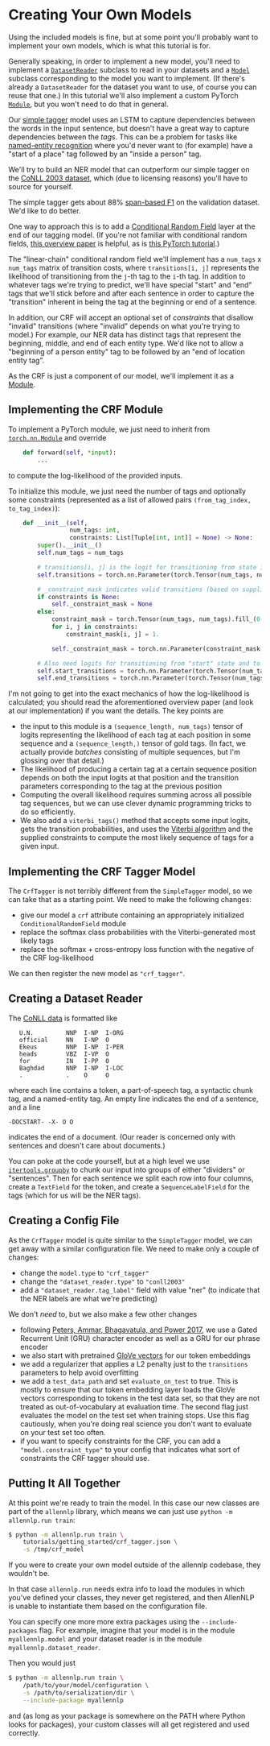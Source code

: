# Creating Your Own Models

Using the included models is fine, but at some point you'll probably want to implement your own models, which is what this tutorial is for.

Generally speaking, in order to implement a new model, you'll need to implement a
[`DatasetReader`](https://allenai.github.io/allennlp-docs/api/allennlp.data.dataset_readers.html)
subclass to read in your datasets and a
[`Model`](https://allenai.github.io/allennlp-docs/api/allennlp.models.model.html)
subclass corresponding to the model you want to implement.
(If there's already a `DatasetReader` for the dataset you want to use,
 of course you can reuse that one.)
In this tutorial we'll also implement a custom PyTorch
[`Module`](http://pytorch.org/docs/master/nn.html#torch.nn.Module),
but you won't need to do that in general.

Our [simple tagger](simple-tagger) model
uses an LSTM to capture dependencies between
the words in the input sentence, but doesn't have a great way
to capture dependencies between the _tags_. This can be a problem
for tasks like [named-entity recognition](https://en.wikipedia.org/wiki/Named-entity_recognition)
where you'd never want to (for example) have a "start of a place" tag followed by an "inside a person" tag.

We'll try to build an NER model that can outperform our simple tagger
on the [CoNLL 2003 dataset](https://www.clips.uantwerpen.be/conll2003/ner/),
which (due to licensing reasons) you'll have to source for yourself.

The simple tagger gets about 88%
[span-based F1](https://allenai.github.io/allennlp-docs/api/allennlp.training.metrics.html#span-based-f1-measure)
on the validation dataset. We'd like to do better.

One way to approach this is to add a [Conditional Random Field](https://en.wikipedia.org/wiki/Conditional_random_field)
layer at the end of our tagging model.
(If you're not familiar with conditional random fields, [this overview paper](https://arxiv.org/abs/1011.4088)
 is helpful, as is [this PyTorch tutorial](http://pytorch.org/tutorials/beginner/nlp/advanced_tutorial.html).)

The "linear-chain" conditional random field we'll implement has a `num_tags` x `num_tags` matrix of transition costs,
where `transitions[i, j]` represents the likelihood of transitioning
from the `j`-th tag to the `i`-th tag.
In addition to whatever tags we're trying to predict, we'll have special
"start" and "end" tags that we'll stick before and after each sentence
in order to capture the "transition" inherent in being the tag at the
beginning or end of a sentence.

In addition, our CRF will accept an optional set of _constraints_ that
disallow "invalid" transitions (where "invalid" depends on what you're trying to model.)
For example, our NER data has distinct tags that represent the beginning, middle, and end
of each entity type. We'd like not to allow a "beginning of a person entity" tag
to be followed by an "end of location entity tag".

As the CRF is just a component of our model, we'll implement it as a [Module](https://allenai.github.io/allennlp-docs/api/allennlp.modules.html).

## Implementing the CRF Module

To implement a PyTorch module, we just need to inherit from [`torch.nn.Module`](http://pytorch.org/docs/master/nn.html#torch.nn.Module)
and override

```python
    def forward(self, *input):
        ...
```

to compute the log-likelihood of the provided inputs.

To initialize this module, we just need the number of tags and optionally some constraints
(represented as a list of allowed pairs `(from_tag_index, to_tag_index)`):

```python
    def __init__(self,
                 num_tags: int,
                 constraints: List[Tuple[int, int]] = None) -> None:
        super().__init__()
        self.num_tags = num_tags

        # transitions[i, j] is the logit for transitioning from state i to state j.
        self.transitions = torch.nn.Parameter(torch.Tensor(num_tags, num_tags))

        # _constraint_mask indicates valid transitions (based on supplied constraints).
        if constraints is None:
            self._constraint_mask = None
        else:
            constraint_mask = torch.Tensor(num_tags, num_tags).fill_(0.)
            for i, j in constraints:
                constraint_mask[i, j] = 1.

            self._constraint_mask = torch.nn.Parameter(constraint_mask, requires_grad=False)

        # Also need logits for transitioning from "start" state and to "end" state.
        self.start_transitions = torch.nn.Parameter(torch.Tensor(num_tags))
        self.end_transitions = torch.nn.Parameter(torch.Tensor(num_tags))
```

I'm not going to get into the exact mechanics of how the log-likelihood is calculated;
you should read the aforementioned overview paper
(and look at our implementation)
if you want the details. The key points are

* the input to this module is a `(sequence_length, num_tags)` tensor of logits
  representing the likelihood of each tag at each position in some sequence
  and a `(sequence_length,)` tensor of gold tags. (In fact, we actually provide
  _batches_ consisting of multiple sequences, but I'm glossing over that detail.)
* The likelihood of producing a certain tag at a certain sequence position depends on both
  the input logits at that position and the transition parameters corresponding to the
  tag at the previous position
* Computing the overall likelihood requires summing across all possible tag sequences,
  but we can use clever dynamic programming tricks to do so efficiently.
* We also add a `viterbi_tags()` method that accepts some input logits,
  gets the transition probabilities, and uses the
  [Viterbi algorithm](https://en.wikipedia.org/wiki/Viterbi_algorithm)
  and the supplied constraints
  to compute the most likely sequence of tags for a given input.

## Implementing the CRF Tagger Model

The `CrfTagger` is not terribly different from the `SimpleTagger` model,
so we can take that as a starting point. We need to make the following changes:

* give our model a `crf` attribute containing an appropriately initialized
  `ConditionalRandomField` module
* replace the softmax class probabilities with the Viterbi-generated most likely tags
* replace the softmax + cross-entropy loss function
  with the negative of the CRF log-likelihood

We can then register the new model as `"crf_tagger"`.

## Creating a Dataset Reader

The [CoNLL data](https://www.clips.uantwerpen.be/conll2003/ner/) is formatted like

```
   U.N.         NNP  I-NP  I-ORG
   official     NN   I-NP  O
   Ekeus        NNP  I-NP  I-PER
   heads        VBZ  I-VP  O
   for          IN   I-PP  O
   Baghdad      NNP  I-NP  I-LOC
   .            .    O     O
```

where each line contains a token, a part-of-speech tag, a syntactic chunk tag, and a named-entity tag.
An empty line indicates the end of a sentence, and a line

```
-DOCSTART- -X- O O
```

indicates the end of a document. (Our reader is concerned only with sentences
and doesn't care about documents.)

You can poke at the code yourself, but at a high level we use
[`itertools.groupby`](https://docs.python.org/3/library/itertools.html#itertools.groupby)
to chunk our input into groups of either "dividers" or "sentences".
Then for each sentence we split each row into four columns,
create a `TextField` for the token, and create a `SequenceLabelField`
for the tags (which for us will be the NER tags).

## Creating a Config File

As the `CrfTagger` model is quite similar to the `SimpleTagger` model,
we can get away with a similar configuration file. We need to make only
a couple of changes:

* change the `model.type` to `"crf_tagger"`
* change the `"dataset_reader.type"` to `"conll2003"`
* add a `"dataset_reader.tag_label"` field with value "ner" (to indicate that the NER labels are what we're predicting)

We don't *need* to, but we also make a few other changes

* following [Peters, Ammar, Bhagavatula, and Power 2017](https://www.semanticscholar.org/paper/Semi-supervised-sequence-tagging-with-bidirectiona-Peters-Ammar/73e59cb556351961d1bdd4ab68cbbefc5662a9fc), we use a
  Gated Recurrent Unit (GRU) character encoder
  as well as a GRU for our phrase encoder
* we also start with pretrained [GloVe vectors](https://nlp.stanford.edu/projects/glove/) for our token embeddings
* we add a regularizer that applies a L2 penalty just to the `transitions`
  parameters to help avoid overfitting
* we add a `test_data_path` and set `evaluate_on_test` to true.
  This is mostly to ensure that our token embedding layer loads the GloVe
  vectors corresponding to tokens in the test data set, so that they are not
  treated as out-of-vocabulary at evaluation time. The second flag just evaluates
  the model on the test set when training stops. Use this flag cautiously,
  when you're doing real science you don't want to evaluate on your test set too often.
* if you want to specify constraints for the CRF, you can add a `"model.constraint_type"`
  to your config that indicates what sort of constraints the CRF tagger should use.


## Putting It All Together

At this point we're ready to train the model.
In this case our new classes are part of the `allennlp` library,
which means we can just use `python -m allennlp.run train`:

```bash
$ python -m allennlp.run train \
    tutorials/getting_started/crf_tagger.json \
    -s /tmp/crf_model
```

If you were to create your own model outside of
the allennlp codebase, they wouldn't be.

In that case `allennlp.run` needs extra info to load the modules in which
you've defined your classes, they never get registered, and then
AllenNLP is unable to instantiate them based on the configuration file.

You can specify one more more extra packages using the
`--include-packages` flag. For example, imagine that
your model is in the module `myallennlp.model`
and your dataset reader is in the module `myallennlp.dataset_reader`.

Then you would just
```bash
$ python -m allennlp.run train \
    /path/to/your/model/configuration \
    -s /path/to/serialization/dir \
    --include-package myallennlp
```

and (as long as your package is somewhere on the PATH
where Python looks for packages), your custom classes
will all get registered and used correctly.
